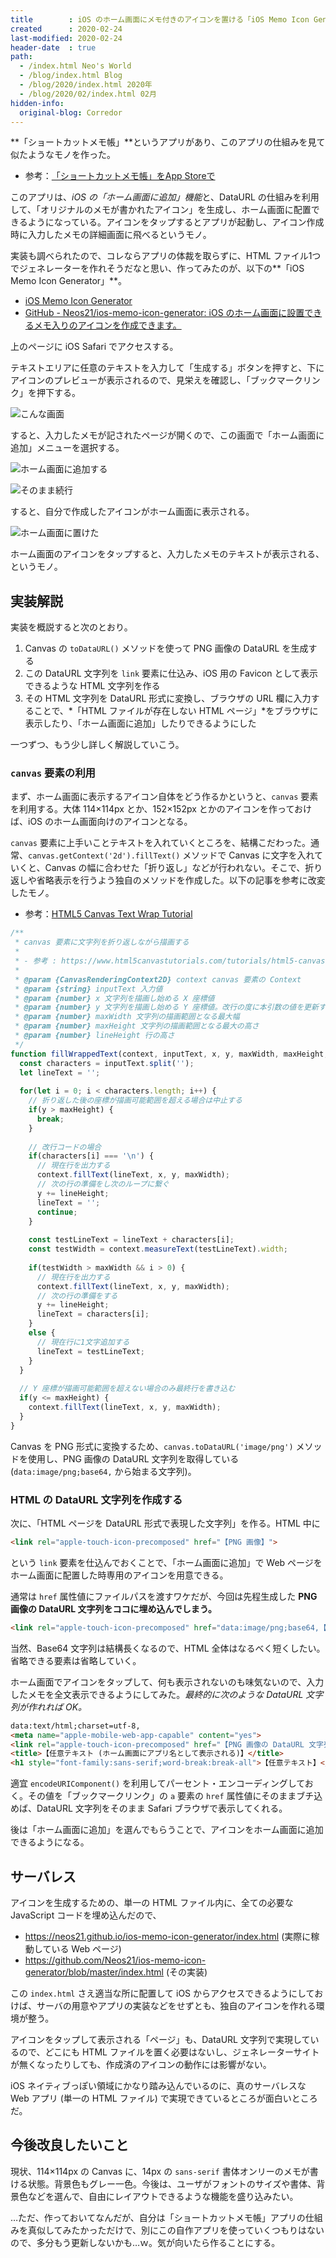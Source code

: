 ```yaml
---
title        : iOS のホーム画面にメモ付きのアイコンを置ける「iOS Memo Icon Generator」を作った
created      : 2020-02-24
last-modified: 2020-02-24
header-date  : true
path:
  - /index.html Neo's World
  - /blog/index.html Blog
  - /blog/2020/index.html 2020年
  - /blog/2020/02/index.html 02月
hidden-info:
  original-blog: Corredor
---
```


**「ショートカットメモ帳」**というアプリがあり、このアプリの仕組みを見て似たようなモノを作った。

- 参考：[‎「ショートカットメモ帳」をApp Storeで](https://apps.apple.com/jp/app/%E3%82%B7%E3%83%A7%E3%83%BC%E3%83%88%E3%82%AB%E3%83%83%E3%83%88%E3%83%A1%E3%83%A2%E5%B8%B3/id1073850078)

このアプリは、*iOS の「ホーム画面に追加」機能*と、DataURL の仕組みを利用して、「オリジナルのメモが書かれたアイコン」を生成し、ホーム画面に配置できるようになっている。アイコンをタップするとアプリが起動し、アイコン作成時に入力したメモの詳細画面に飛べるというモノ。

実装も調べられたので、コレならアプリの体裁を取らずに、HTML ファイル1つでジェネレーターを作れそうだなと思い、作ってみたのが、以下の**「iOS Memo Icon Generator」**。

- [iOS Memo Icon Generator](https://neos21.github.io/ios-memo-icon-generator/)
- [GitHub - Neos21/ios-memo-icon-generator: iOS のホーム画面に設置できるメモ入りのアイコンを作成できます。](https://github.com/Neos21/ios-memo-icon-generator)

上のページに iOS Safari でアクセスする。

テキストエリアに任意のテキストを入力して「生成する」ボタンを押すと、下にアイコンのプレビューが表示されるので、見栄えを確認し、「ブックマークリンク」を押下する。

![こんな画面](24-03-03.png)

すると、入力したメモが記されたページが開くので、この画面で「ホーム画面に追加」メニューを選択する。

![ホーム画面に追加する](24-03-01.png)

![そのまま続行](24-03-02.png)

すると、自分で作成したアイコンがホーム画面に表示される。

![ホーム画面に置けた](24-03-04.png)

ホーム画面のアイコンをタップすると、入力したメモのテキストが表示される、というモノ。

## 実装解説

実装を概説すると次のとおり。

1. Canvas の `toDataURL()` メソッドを使って PNG 画像の DataURL を生成する
2. この DataURL 文字列を `link` 要素に仕込み、iOS 用の Favicon として表示できるような HTML 文字列を作る
3. その HTML 文字列を DataURL 形式に変換し、ブラウザの URL 欄に入力することで、*「HTML ファイルが存在しない HTML ページ」*をブラウザに表示したり、「ホーム画面に追加」したりできるようにした

一つずつ、もう少し詳しく解説していこう。

### `canvas` 要素の利用

まず、ホーム画面に表示するアイコン自体をどう作るかというと、`canvas` 要素を利用する。大体 114×114px とか、152×152px とかのアイコンを作っておけば、iOS のホーム画面向けのアイコンとなる。

`canvas` 要素に上手いことテキストを入れていくところを、結構こだわった。通常、`canvas.getContext('2d').fillText()` メソッドで Canvas に文字を入れていくと、Canvas の幅に合わせた「折り返し」などが行われない。そこで、折り返しや省略表示を行うよう独自のメソッドを作成した。以下の記事を参考に改変したモノ。

- 参考：[HTML5 Canvas Text Wrap Tutorial](https://www.html5canvastutorials.com/tutorials/html5-canvas-wrap-text-tutorial/)

```javascript
/**
 * canvas 要素に文字列を折り返しながら描画する
 * 
 * - 参考 : https://www.html5canvastutorials.com/tutorials/html5-canvas-wrap-text-tutorial/
 * 
 * @param {CanvasRenderingContext2D} context canvas 要素の Context
 * @param {string} inputText 入力値
 * @param {number} x 文字列を描画し始める X 座標値
 * @param {number} y 文字列を描画し始める Y 座標値。改行の度に本引数の値を更新する
 * @param {number} maxWidth 文字列の描画範囲となる最大幅
 * @param {number} maxHeight 文字列の描画範囲となる最大の高さ
 * @param {number} lineHeight 行の高さ
 */
function fillWrappedText(context, inputText, x, y, maxWidth, maxHeight, lineHeight) {
  const characters = inputText.split('');
  let lineText = '';
  
  for(let i = 0; i < characters.length; i++) {
    // 折り返した後の座標が描画可能範囲を超える場合は中止する
    if(y > maxHeight) {
      break;
    }
    
    // 改行コードの場合
    if(characters[i] === '\n') {
      // 現在行を出力する
      context.fillText(lineText, x, y, maxWidth);
      // 次の行の準備をし次のループに繋ぐ
      y += lineHeight;
      lineText = '';
      continue;
    }
    
    const testLineText = lineText + characters[i];
    const testWidth = context.measureText(testLineText).width;
    
    if(testWidth > maxWidth && i > 0) {
      // 現在行を出力する
      context.fillText(lineText, x, y, maxWidth);
      // 次の行の準備をする
      y += lineHeight;
      lineText = characters[i];
    }
    else {
      // 現在行に1文字追加する
      lineText = testLineText;
    }
  }
  
  // Y 座標が描画可能範囲を超えない場合のみ最終行を書き込む
  if(y <= maxHeight) {
    context.fillText(lineText, x, y, maxWidth);
  }
}
```

Canvas を PNG 形式に変換するため、`canvas.toDataURL('image/png')` メソッドを使用し、PNG 画像の DataURL 文字列を取得している (`data:image/png;base64,` から始まる文字列)。

### HTML の DataURL 文字列を作成する

次に、「HTML ページを DataURL 形式で表現した文字列」を作る。HTML 中に

```html
<link rel="apple-touch-icon-precomposed" href="【PNG 画像】">
```

という `link` 要素を仕込んでおくことで、「ホーム画面に追加」で Web ページをホーム画面に配置した時専用のアイコンを用意できる。

通常は `href` 属性値にファイルパスを渡すワケだが、今回は先程生成した **PNG 画像の DataURL 文字列をココに埋め込んでしまう。**

```html
<link rel="apple-touch-icon-precomposed" href="data:image/png;base64,【… Base64 文字列】">
```

当然、Base64 文字列は結構長くなるので、HTML 全体はなるべく短くしたい。省略できる要素は省略していく。

ホーム画面でアイコンをタップして、何も表示されないのも味気ないので、入力したメモを全文表示できるようにしてみた。*最終的に次のような DataURL 文字列が作れれば OK。*

```html
data:text/html;charset=utf-8,
<meta name="apple-mobile-web-app-capable" content="yes">
<link rel="apple-touch-icon-precomposed" href="【PNG 画像の DataURL 文字列】">
<title>【任意テキスト (ホーム画面にアプリ名として表示される)】</title>
<h1 style="font-family:sans-serif;word-break:break-all">【任意テキスト】</h1>
```

適宜 `encodeURIComponent()` を利用してパーセント・エンコーディングしておく。その値を「ブックマークリンク」の `a` 要素の `href` 属性値にそのままブチ込めば、DataURL 文字列をそのまま Safari ブラウザで表示してくれる。

後は「ホーム画面に追加」を選んでもらうことで、アイコンをホーム画面に追加できるようになる。

## サーバレス

アイコンを生成するための、単一の HTML ファイル内に、全ての必要な JavaScript コードを埋め込んだので、

- <https://neos21.github.io/ios-memo-icon-generator/index.html> (実際に稼動している Web ページ)
- <https://github.com/Neos21/ios-memo-icon-generator/blob/master/index.html> (その実装)

この `index.html` さえ適当な所に配置して iOS からアクセスできるようにしておけば、サーバの用意やアプリの実装などをせずとも、独自のアイコンを作れる環境が整う。

アイコンをタップして表示される「ページ」も、DataURL 文字列で実現しているので、どこにも HTML ファイルを置く必要はないし、ジェネレーターサイトが無くなったりしても、作成済のアイコンの動作には影響がない。

iOS ネイティブっぽい領域にかなり踏み込んでいるのに、真のサーバレスな Web アプリ (単一の HTML ファイル) で実現できているところが面白いところだ。

## 今後改良したいこと

現状、114×114px の Canvas に、14px の `sans-serif` 書体オンリーのメモが書ける状態。背景色もグレー一色。今後は、ユーザがフォントのサイズや書体、背景色などを選んで、自由にレイアウトできるような機能を盛り込みたい。

…ただ、作っておいてなんだが、自分は「ショートカットメモ帳」アプリの仕組みを真似してみたかっただけで、別にこの自作アプリを使っていくつもりはないので、多分もう更新しないかも…ｗ。気が向いたら作ることにする。
